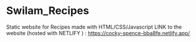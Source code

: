 # Swilam_Recipes
Static website for Recipes
made with HTML/CSS/Javascript
LINK to the website (hosted with NETLIFY ) : https://cocky-spence-bba8fe.netlify.app/
